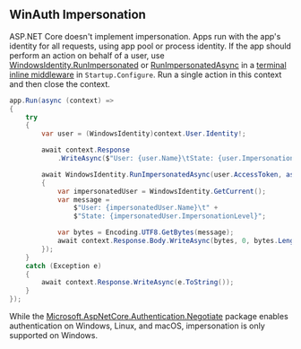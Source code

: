 ## WinAuth Impersonation

ASP.NET Core doesn't implement impersonation. Apps run with the app's identity for all requests, using app pool or process identity. If the app should perform an action on behalf of a user, use [WindowsIdentity.RunImpersonated](https://learn.microsoft.com/en-us/dotnet/api/system.security.principal.windowsidentity.runimpersonated) or [RunImpersonatedAsync](https://learn.microsoft.com/en-us/dotnet/api/system.security.principal.windowsidentity.runimpersonatedasync) in a [terminal inline middleware](https://learn.microsoft.com/en-us/aspnet/core/fundamentals/middleware/?view=aspnetcore-6.0#create-a-middleware-pipeline-with-iapplicationbuilder) in `Startup.Configure`. Run a single action in this context and then close the context.

```csharp
app.Run(async (context) =>
{
    try
    {
        var user = (WindowsIdentity)context.User.Identity!;

        await context.Response
            .WriteAsync($"User: {user.Name}\tState: {user.ImpersonationLevel}\n");

        await WindowsIdentity.RunImpersonatedAsync(user.AccessToken, async () =>
        {
            var impersonatedUser = WindowsIdentity.GetCurrent();
            var message =
                $"User: {impersonatedUser.Name}\t" +
                $"State: {impersonatedUser.ImpersonationLevel}";

            var bytes = Encoding.UTF8.GetBytes(message);
            await context.Response.Body.WriteAsync(bytes, 0, bytes.Length);
        });
    }
    catch (Exception e)
    {
        await context.Response.WriteAsync(e.ToString());
    }
});
```

While the [Microsoft.AspNetCore.Authentication.Negotiate](https://www.nuget.org/packages/Microsoft.AspNetCore.Authentication.Negotiate) package enables authentication on Windows, Linux, and macOS, impersonation is only supported on Windows.